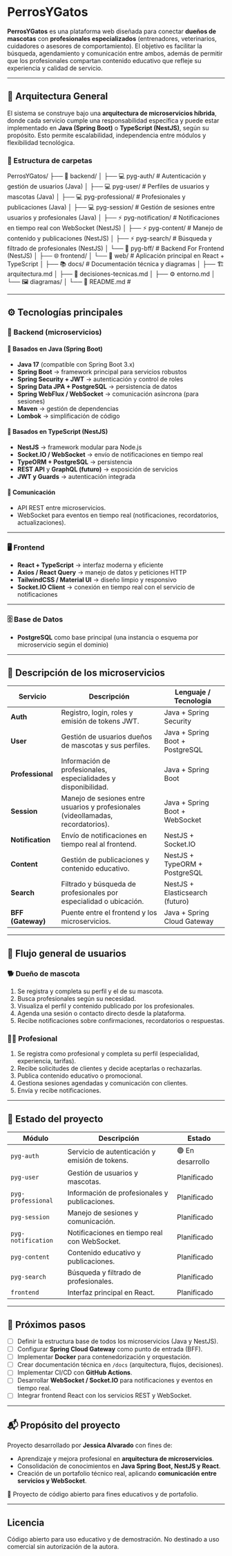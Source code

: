 # PerrosYGatos

**PerrosYGatos** es una plataforma web diseñada para conectar **dueños de mascotas** con **profesionales especializados** (entrenadores, veterinarios, cuidadores o asesores de comportamiento).
El objetivo es facilitar la búsqueda, agendamiento y comunicación entre ambos, además de permitir que los profesionales compartan contenido educativo que refleje su experiencia y calidad de servicio.

---

## 🧩 Arquitectura General

El sistema se construye bajo una **arquitectura de microservicios híbrida**, donde cada servicio cumple una responsabilidad específica y puede estar implementado en **Java (Spring Boot)** o **TypeScript (NestJS)**, según su propósito.
Esto permite escalabilidad, independencia entre módulos y flexibilidad tecnológica.


### 📁 Estructura de carpetas


PerrosYGatos/
├── 🧠 backend/
│ ├── 💻 pyg-auth/ # Autenticación y gestión de usuarios (Java)
│ ├── 💻 pyg-user/ # Perfiles de usuarios y mascotas (Java)
│ ├── 💻 pyg-professional/ # Profesionales y publicaciones (Java)
│ ├── 💻 pyg-session/ # Gestión de sesiones entre usuarios y profesionales (Java)
│ ├── ⚡ pyg-notification/ # Notificaciones en tiempo real con WebSocket (NestJS)
│ ├── ⚡ pyg-content/ # Manejo de contenido y publicaciones (NestJS)
│ ├── ⚡ pyg-search/ # Búsqueda y filtrado de profesionales (NestJS)
│ └── 🚪 pyg-bff/ # Backend For Frontend (NestJS)
│
├── 🌐 frontend/
│ └── 🧩 web/ # Aplicación principal en React + TypeScript
│
├── 📚 docs/ # Documentación técnica y diagramas
│ ├── 🏗️ arquitectura.md
│ ├── 🧩 decisiones-tecnicas.md
│ ├── ⚙️ entorno.md
│ └── 🖼️ diagramas/
│
└── 📄 README.md #

---

## ⚙️ Tecnologías principales

### 🧠 Backend (microservicios)

#### 🔹 Basados en Java (Spring Boot)
- **Java 17** (compatible con Spring Boot 3.x)
- **Spring Boot** → framework principal para servicios robustos
- **Spring Security + JWT** → autenticación y control de roles
- **Spring Data JPA + PostgreSQL** → persistencia de datos
- **Spring WebFlux / WebSocket** → comunicación asíncrona (para sesiones)
- **Maven** → gestión de dependencias
- **Lombok** → simplificación de código

#### 🔹 Basados en TypeScript (NestJS)
- **NestJS** → framework modular para Node.js
- **Socket.IO / WebSocket** → envío de notificaciones en tiempo real
- **TypeORM + PostgreSQL** → persistencia
- **REST API** y **GraphQL (futuro)** → exposición de servicios
- **JWT y Guards** → autenticación integrada

#### 🧩 Comunicación
- API REST entre microservicios.
- WebSocket para eventos en tiempo real (notificaciones, recordatorios, actualizaciones).

---

### 🖥️ Frontend
- **React + TypeScript** → interfaz moderna y eficiente
- **Axios / React Query** → manejo de datos y peticiones HTTP
- **TailwindCSS / Material UI** → diseño limpio y responsivo
- **Socket.IO Client** → conexión en tiempo real con el servicio de notificaciones

---

### 🗄️ Base de Datos
- **PostgreSQL** como base principal
(una instancia o esquema por microservicio según el dominio)

---

## 🧩 Descripción de los microservicios

| Servicio | Descripción | Lenguaje / Tecnología |
|-----------|--------------|----------------------|
| **Auth** | Registro, login, roles y emisión de tokens JWT. | Java + Spring Security |
| **User** | Gestión de usuarios dueños de mascotas y sus perfiles. | Java + Spring Boot + PostgreSQL |
| **Professional** | Información de profesionales, especialidades y disponibilidad. | Java + Spring Boot |
| **Session** | Manejo de sesiones entre usuarios y profesionales (videollamadas, recordatorios). | Java + Spring Boot + WebSocket |
| **Notification** | Envío de notificaciones en tiempo real al frontend. | NestJS + Socket.IO |
| **Content** | Gestión de publicaciones y contenido educativo. | NestJS + TypeORM + PostgreSQL |
| **Search** | Filtrado y búsqueda de profesionales por especialidad o ubicación. | NestJS + Elasticsearch (futuro) |
| **BFF (Gateway)** | Puente entre el frontend y los microservicios. | Java + Spring Cloud Gateway |

---

## 🔄 Flujo general de usuarios

### 🐕 Dueño de mascota
1. Se registra y completa su perfil y el de su mascota.
2. Busca profesionales según su necesidad.
3. Visualiza el perfil y contenido publicado por los profesionales.
4. Agenda una sesión o contacto directo desde la plataforma.
5. Recibe notificaciones sobre confirmaciones, recordatorios o respuestas.

### 👩‍⚕️ Profesional
1. Se registra como profesional y completa su perfil (especialidad, experiencia, tarifas).
2. Recibe solicitudes de clientes y decide aceptarlas o rechazarlas.
3. Publica contenido educativo o promocional.
4. Gestiona sesiones agendadas y comunicación con clientes.
5. Envía y recibe notificaciones.

---

## 🧱 Estado del proyecto

| Módulo | Descripción | Estado |
|---------|--------------|--------|
| `pyg-auth` | Servicio de autenticación y emisión de tokens. | 🟢 En desarrollo |
| `pyg-user` | Gestión de usuarios y mascotas. | Planificado |
| `pyg-professional` | Información de profesionales y publicaciones. | Planificado |
| `pyg-session` | Manejo de sesiones y comunicación. | Planificado |
| `pyg-notification` | Notificaciones en tiempo real con WebSocket. | Planificado |
| `pyg-content` | Contenido educativo y publicaciones. | Planificado |
| `pyg-search` | Búsqueda y filtrado de profesionales. | Planificado |
| `frontend` | Interfaz principal en React. | Planificado |

---

## 🚀 Próximos pasos

- [ ] Definir la estructura base de todos los microservicios (Java y NestJS).
- [ ] Configurar **Spring Cloud Gateway** como punto de entrada (BFF).
- [ ] Implementar **Docker** para contenedorización y orquestación.
- [ ] Crear documentación técnica en `/docs` (arquitectura, flujos, decisiones).
- [ ] Implementar CI/CD con **GitHub Actions**.
- [ ] Desarrollar **WebSocket / Socket.IO** para notificaciones y eventos en tiempo real.
- [ ] Integrar frontend React con los servicios REST y WebSocket.

---

## 📬 Propósito del proyecto

Proyecto desarrollado por **Jessica Alvarado** con fines de:
- Aprendizaje y mejora profesional en **arquitectura de microservicios**.
- Consolidación de conocimientos en **Java Spring Boot, NestJS y React**.
- Creación de un portafolio técnico real, aplicando **comunicación entre servicios y WebSocket**.

📍 Proyecto de código abierto para fines educativos y de portafolio.

---

## Licencia

Código abierto para uso educativo y de demostración.
No destinado a uso comercial sin autorización de la autora.
